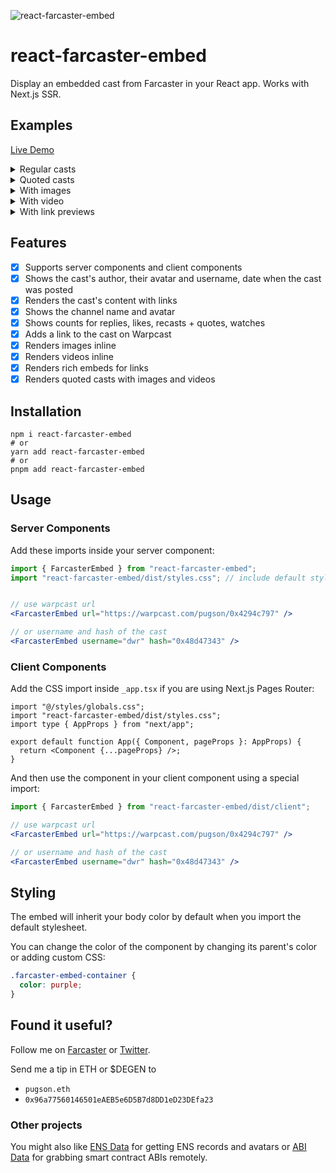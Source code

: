 ![react-farcaster-embed](https://wojtek.im/farcaster/react-farcaster-embed-v2.png)

# react-farcaster-embed

Display an embedded cast from Farcaster in your React app. Works with Next.js SSR.

## Examples

[Live Demo](https://wojtek.im/journal/react-farcaster-embed-casts-in-your-react-app)

<details>
  <summary>Regular casts</summary>
  <img src="https://github.com/pugson/react-farcaster-embed/assets/6843656/9c8d658e-91a1-49ed-9b4b-d59497052823" />
</details>

<details>
  <summary>Quoted casts</summary>
  <img src="https://github.com/pugson/react-farcaster-embed/assets/6843656/50bb8f9d-6041-4c98-a854-8d73df2e82d2" />
</details>

<details>
  <summary>With images</summary>
  <img src="https://github.com/pugson/react-farcaster-embed/assets/6843656/7ba61dc8-6b46-4721-a686-31f8d5c2cfda" />
</details>

<details>
  <summary>With video</summary>
  <img src="https://github.com/pugson/react-farcaster-embed/assets/6843656/fc58fc4e-8c86-400c-81dc-89fe9a050092" />
</details>

<details>
  <summary>With link previews</summary>
  <img src="https://github.com/pugson/react-farcaster-embed/assets/6843656/a61783de-eb68-481c-b215-c1933d3d6925" />
</details>




## Features

- [x] Supports server components and client components
- [x] Shows the cast's author, their avatar and username, date when the cast was posted
- [x] Renders the cast's content with links
- [x] Shows the channel name and avatar
- [x] Shows counts for replies, likes, recasts + quotes, watches
- [x] Adds a link to the cast on Warpcast
- [x] Renders images inline
- [x] Renders videos inline
- [x] Renders rich embeds for links
- [x] Renders quoted casts with images and videos

## Installation

```shell
npm i react-farcaster-embed
# or
yarn add react-farcaster-embed
# or
pnpm add react-farcaster-embed
```

## Usage

### Server Components

Add these imports inside your server component:

```jsx
import { FarcasterEmbed } from "react-farcaster-embed";
import "react-farcaster-embed/dist/styles.css"; // include default styles or write your own


// use warpcast url
<FarcasterEmbed url="https://warpcast.com/pugson/0x4294c797" />

// or username and hash of the cast
<FarcasterEmbed username="dwr" hash="0x48d47343" />
```

### Client Components

Add the CSS import inside `_app.tsx` if you are using Next.js Pages Router:

```tsx
import "@/styles/globals.css";
import "react-farcaster-embed/dist/styles.css";
import type { AppProps } from "next/app";

export default function App({ Component, pageProps }: AppProps) {
  return <Component {...pageProps} />;
}
```

And then use the component in your client component using a special import:

```jsx
import { FarcasterEmbed } from "react-farcaster-embed/dist/client";

// use warpcast url
<FarcasterEmbed url="https://warpcast.com/pugson/0x4294c797" />

// or username and hash of the cast
<FarcasterEmbed username="dwr" hash="0x48d47343" />
```

## Styling

The embed will inherit your body color by default when you import the default stylesheet.

You can change the color of the component by changing its parent's color or adding custom CSS:

```css
.farcaster-embed-container {
  color: purple;
}
```

## Found it useful?

Follow me on [Farcaster](https://farcaster.com/pugson) or [Twitter](https://twitter.com/pugson).

Send me a tip in ETH or $DEGEN to

- `pugson.eth`
- `0x96a77560146501eAEB5e6D5B7d8DD1eD23DEfa23`

### Other projects

You might also like [ENS Data](https://ensdata.net) for getting ENS records and avatars or [ABI Data](https://abidata.net) for grabbing smart contract ABIs remotely.

